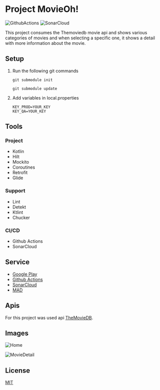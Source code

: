 # Project MovieOh!

![GithubActions](https://github.com/hacybeyker/Movieoh/actions/workflows/android_publish.yml/badge.svg?branch=master) ![SonarCloud](https://sonarcloud.io/api/project_badges/measure?project=com.hacybeyker.movieoh&metric=alert_status)

This project consumes the Themoviedb movie api and shows various categories of movies and when
selecting a specific one, it shows a detail with more information about the movie.

## Setup

1. Run the following git commands

   ```text
   git submodule init
    ```
   ```text
   git submodule update
    ```

2. Add variables in local.properties

   ```text
   KEY_PROD=YOUR_KEY  
   KEY_QA=YOUR_KEY
    ```

## Tools

### Project

- Kotlin
- Hilt
- Mockito
- Coroutines
- Retrofit
- Glide

### Support

- Lint
- Detekt
- Ktlint
- Chucker

### CI/CD

- Github Actions
- SonarCloud

## Service

- [Google Play](https://play.google.com/store/apps/details?id=com.hacybeyker.movieoh)
- [Github Actions](https://github.com/Hacybeyker/MovieOh/actions)
- [SonarCloud](https://sonarcloud.io/project/overview?id=com.hacybeyker.movieoh)
- [MAD](https://madscorecard.withgoogle.com/scorecards/2542542335/)

## Apis

For this project was used
api [TheMovieDB](https://developers.themoviedb.org/3/getting-started/introduction).

## Images

![Home](https://drive.google.com/uc?export=view&id=14vsx4xQKC4C9guW4elhAo4EbEWgnDfkp)

![MovieDetail](https://drive.google.com/uc?export=view&id=1iHD1MaS3BQYwgveg4avoOHIb66kJRHj3)

## License

[MIT](https://choosealicense.com/licenses/mit/)